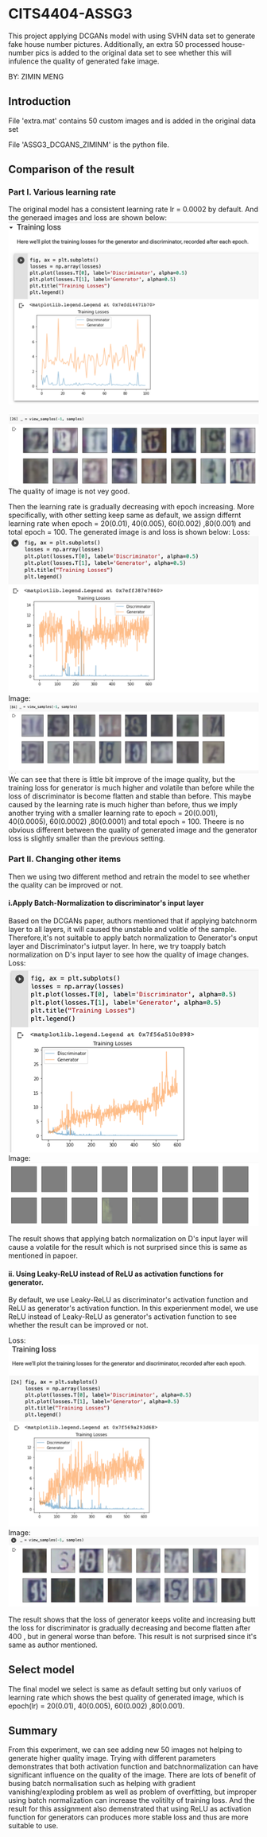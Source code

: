 # CITS4404-ASSG3
This project applying DCGANs model with using SVHN data set to generate fake house number pictures.
Additionally, an extra 50 processed house-number pics is added to the original data set to see whether this will infulence the quality of generated fake image.

BY: ZIMIN MENG 


## Introduction
File 'extra.mat' contains 50 custom images and is added in the original data set

File 'ASSG3_DCGANS_ZIMINM' is the python file.

## Comparison of the result

### Part I. Various learning rate
The original model has a consistent learning rate lr = 0.0002 by default. And the generaed images and loss are shown below:
 ![image](https://github.com/mengmm96/CITS4404-ASSG3/blob/master/origin_loss.png)
 
 ![image](https://github.com/mengmm96/CITS4404-ASSG3/blob/master/origin_image.png)
 The quality of image is not vey good.
 

Then the learning rate is gradually decreasing with epoch increasing. More specifically, with other setting keep same as default, we assign differnt learning rate when epoch = 20(0.01), 40(0.005), 60(0.002) ,80(0.001) and total epoch = 100. The generated image is and loss is shown below:
Loss:
 ![image](https://github.com/mengmm96/CITS4404-ASSG3/blob/master/various_epoch_loss.png)
Image:
 ![image](https://github.com/mengmm96/CITS4404-ASSG3/blob/master/various_epoch_image.png)
We can see that there is little bit improve of the image quality, but the training loss for generator is much higher and volatile than before while the loss of discriminator is become flatten and stable than before. This maybe caused by the learning rate is much higher than before, thus we imply another trying with a smaller learning rate to epoch = 20(0.001), 40(0.0005), 60(0.0002) ,80(0.0001) and total epoch = 100. Theere is no obvious different between the quality of generated image and the generator loss is slightly smaller than the previous setting.

### Part II. Changing other items
Then we using two different method and retrain the model to see whether the quality can be improved or not.
 
#### i.Apply Batch-Normalization to discriminator's input layer
 
 Based on the DCGANs paper, authors mentioned that if applying batchnorm layer to all layers, it will caused the unstable and volitle of the sample. Therefore,it's not suitable to apply batch normalization to Generator's onput layer and Discriminator's iutput layer.
 In here, we try toapply batch normalization on D's input layer to see how the quality of image changes. 
Loss:
 ![image](https://github.com/mengmm96/CITS4404-ASSG3/blob/master/D_BN_loss.png)
Image:
 ![image](https://github.com/mengmm96/CITS4404-ASSG3/blob/master/D_BN_image.png)
 
 The result shows that applying batch normalization on D's input layer will cause a volatile for the result which is not surprised since this is same as mentioned in papoer.
 
#### ii. Using Leaky-ReLU instead of ReLU as activation functions for generator. 
 By default, we use Leaky-ReLU as discriminator's activation function and ReLU as generator's activation function. In this experienment model, we use ReLU instead of Leaky-ReLU as generator's activation function to see whether the result can be improved or not.
 
 Loss:
 ![image](https://github.com/mengmm96/CITS4404-ASSG3/blob/master/leaky-relu_loss.png)
Image:
 ![image](https://github.com/mengmm96/CITS4404-ASSG3/blob/master/leaky-relu_image.png)
 
 The result shows that the loss of generator keeps volite and increasing butt the loss for discriminator is gradually decreasing and become flatten after 400 , but in general worse than before. This result is not surprised since it's same as author mentioned.
 
 ## Select model 
The final model we select is same as default setting but only variuos of learning rate which shows the best quality of generated image, which is epoch(lr) = 20(0.01), 40(0.005), 60(0.002) ,80(0.001).

## Summary 
From this experiment, we can see adding new 50 images not helping to generate higher quality image. Trying with different parameters demonstrates that both activation function and batchnormalization can have significant influence on the quality of the image. There are lots of benefit of busing batch normalisation such as helping with gradient vanishing/exploding problem as well as problem of overfitting, but improper using batch normalization can increase the volitilty of training loss. And the result for this assignment also demenstrated that using  ReLU as activation function for generators can produces more stable loss and thus are more suitable to use.

